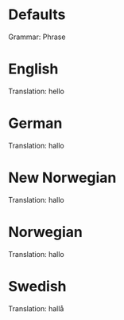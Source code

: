 Defaults
========

Grammar: Phrase



English
=======

Translation: hello



German
======

Translation: hallo



New Norwegian
=============

Translation: hallo



Norwegian
=========

Translation: hallo



Swedish
=======

Translation: hallå
